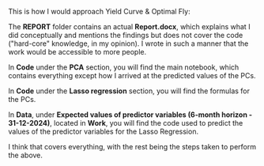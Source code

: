 This is how I would approach Yield Curve & Optimal Fly:

The **REPORT** folder contains an actual **Report.docx**, which explains what I did conceptually and mentions the findings but does not cover the code ("hard-core" knowledge, in my opinion). I wrote in such a manner that the work would be accessible to more people.

In **Code** under the **PCA** section, you will find the main notebook, which contains everything except how I arrived at the predicted values of the PCs.

In **Code** under the **Lasso regression** section, you will find the formulas for the PCs.

In **Data**, under **Expected values of predictor variables (6-month horizon - 31-12-2024)**, located in **Work**, you will find the code used to predict the values of the predictor variables for the Lasso Regression.

I think that covers everything, with the rest being the steps taken to perform the above.
